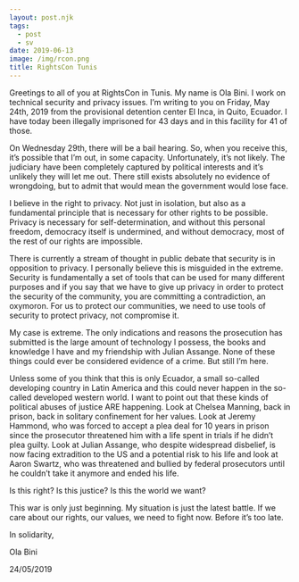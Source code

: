 ```yaml
---
layout: post.njk
tags:
  - post
  - sv
date: 2019-06-13
image: /img/rcon.png
title: RightsCon Tunis
---
```


Greetings to all of you at RightsCon in Tunis. My name is Ola Bini. I work on technical security and privacy issues. I’m writing to you on Friday, May 24th, 2019 from the provisional detention center El Inca, in Quito, Ecuador. I have today been illegally imprisoned for 43 days and in this facility for 41 of those.

On Wednesday 29th, there will be a bail hearing. So, when you receive this, it’s possible that I’m out, in some capacity. Unfortunately, it’s not likely. The judiciary have been completely captured by political interests and it’s unlikely they will let me out. There still exists absolutely no evidence of wrongdoing, but to admit that would mean the government would lose face.

I believe in the right to privacy. Not just in isolation, but also as a fundamental principle that is necessary for other rights to be possible. Privacy is necessary for self-determination, and without this personal freedom, democracy itself is undermined, and without democracy, most of the rest of our rights are impossible.

There is currently a stream of thought in public debate that security is in opposition to privacy. I personally believe this is misguided in the extreme. Security is fundamentally a set of tools that can be used for many different purposes and if you say that we have to give up privacy in order to protect the security of  the community, you are committing a contradiction, an oxymoron. For us to protect our communities, we need to use tools of security to protect privacy, not compromise it.

My case is extreme. The only indications and reasons the prosecution has submitted is the large amount of technology I possess, the books and knowledge I have and my friendship with Julian Assange. None of these things could ever be considered evidence of a crime. But still I’m here.

Unless some of you think that this is only Ecuador, a small so-called developing country in Latin America and this could never happen in the so-called developed western world. I want to point out that these kinds of political abuses of justice ARE happening. Look at Chelsea Manning, back in prison, back in solitary confinement for her values. Look at Jeremy Hammond, who was forced to accept a plea deal for 10 years in prison since the prosecutor threatened him with a life spent in trials if he didn’t plea guilty. Look at Julian Assange, who despite widespread disbelief, is now facing extradition to the US and a potential risk to his life and look at Aaron Swartz, who was threatened and bullied by federal prosecutors until he couldn’t take it anymore and ended his life.

Is this right? Is this justice? Is this the world we want?

This war is only just beginning. My situation is just the latest battle. If we care about our rights, our values, we need to fight now. Before it’s too late.

In solidarity,

Ola Bini

24/05/2019
